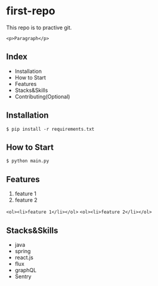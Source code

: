 # first-repo

This repo is to practive git.

`<p>Paragraph</p>`

## Index

- Installation
- How to Start
- Features
- Stacks&Skills
- Contributing(Optional)

## Installation

```shell
$ pip install -r requirements.txt
```

## How to Start

```shell
$ python main.py
```

## Features

1. feature 1
2. feature 2

`<ol><li>feature 1</li></ol>`
`<ol><li>feature 2</li></ol>`

## Stacks&Skills

- java
- spring
- react.js
- flux
- graphQL
- Sentry


